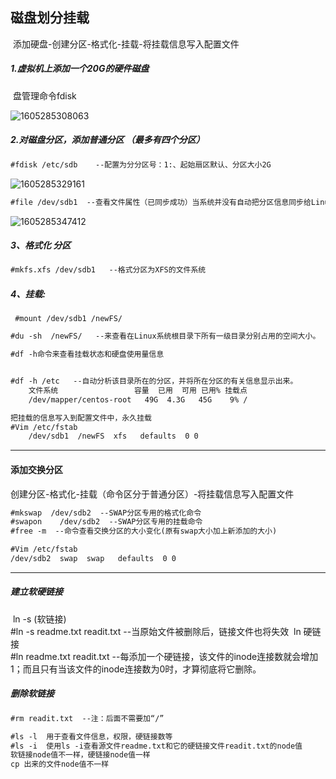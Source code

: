 ## 磁盘划分挂载
​	添加硬盘-创建分区-格式化-挂载-将挂载信息写入配置文件
##### 1.虚拟机上添加一个20G的硬件磁盘
​	盘管理命令fdisk

![1605285308063](C:\Users\DELL\AppData\Roaming\Typora\typora-user-images\1605285308063.png)

##### 2.对磁盘分区，添加普通分区 （最多有四个分区）
```markdown
#fdisk /etc/sdb    --配置为分分区号：1:、起始扇区默认、分区大小2G
```
![1605285329161](C:\Users\DELL\AppData\Roaming\Typora\typora-user-images\1605285329161.png)

```markdown
#file /dev/sdb1  --查看文件属性（已同步成功）当系统并没有自动把分区信息同步给Linux内核时,输入partprobe命令手动同步
```
![1605285347412](C:\Users\DELL\AppData\Roaming\Typora\typora-user-images\1605285347412.png)
##### 3、格式化 分区

```markdown
#mkfs.xfs /dev/sdb1   --格式分区为XFS的文件系统
```
##### 4、挂载:


     #mount /dev/sdb1 /newFS/
```markdown
#du -sh  /newFS/   --来查看在Linux系统根目录下所有一级目录分别占用的空间大小。

#df -h命令来查看挂载状态和硬盘使用量信息


#df -h /etc   --自动分析该目录所在的分区，并将所在分区的有关信息显示出来。
	文件系统                 容量  已用  可用 已用% 挂载点
	/dev/mapper/centos-root   49G  4.3G   45G    9% /

把挂载的信息写入到配置文件中，永久挂载
#Vim /etc/fstab
	/dev/sdb1  /newFS  xfs   defaults  0 0

```
-------
#### 添加交换分区
​	创建分区-格式化-挂载（命令区分于普通分区）-将挂载信息写入配置文件
```markdown
#mkswap  /dev/sdb2  --SWAP分区专用的格式化命令
#swapon    /dev/sdb2  --SWAP分区专用的挂载命令
#free -m  --命令查看交换分区的大小变化(原有swap大小加上新添加的大小)

#Vim /etc/fstab
/dev/sdb2  swap  swap   defaults  0 0

```
-------
##### 建立软硬链接
​	ln -s  (软链接)  
​	#ln  -s  readme.txt  readit.txt     --当原始文件被删除后，链接文件也将失效
​	ln  硬链接     
​	#ln   readme.txt  readit.txt      --每添加一个硬链接，该文件的inode连接数就会增加1；而且只有当该文件的inode连接数为0时，才算彻底将它删除。

##### 删除软链接
```markdown
#rm readit.txt  --注：后面不需要加“/”

#ls -l  用于查看文件信息，权限，硬链接数等
#ls -i  使用ls -i查看源文件readme.txt和它的硬链接文件readit.txt的node值
软链接node值不一样，硬链接node值一样
cp 出来的文件node值不一样
```